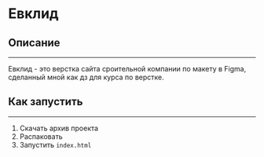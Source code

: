 # Евклид
## Описание
---
Евклид - это верстка сайта сроительной компании по макету в Figma, сделанный мной как дз для курса по верстке.
## Как запустить
---
1. Скачать архив проекта
2. Распаковать 
3. Запустить `index.html`